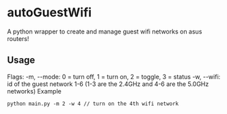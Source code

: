 # autoGuestWifi
A python wrapper to create and manage guest wifi networks on asus routers!

## Usage
Flags: -m, --mode: 0 = turn off, 1 = turn on, 2 = toggle, 3 = status
       -w, --wifi: id of the guest network 1-6 (1-3 are the 2.4GHz and 4-6 are the 5.0GHz networks)
Example
```
python main.py -m 2 -w 4 // turn on the 4th wifi network
```
